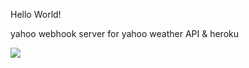 
Hello World!

yahoo webhook server for yahoo weather API & heroku

<a href="https://heroku.com/deploy" target="_blank"><img src="https://www.herokucdn.com/deploy/button.svg"></a>